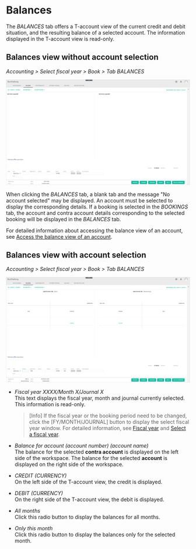 
# Balances

The *BALANCES* tab offers a T-account view of the current credit and debit situation, and the resulting balance of a selected account. The information displayed in the T-account view is read-only.


## Balances view without account selection

*Accounting > Select fiscal year > Book > Tab BALANCES*

![Balances - no account selected](/Assets/Screenshots/RetailSuiteAccounting/Book/Balances/BalancesNoAccount.png "[Balances - no account selected]")

When clicking the *BALANCES* tab, a blank tab and the message "No account selected" may be displayed. An account must be selected to display the corresponding details. If a booking is selected in the *BOOKINGS* tab, the account and contra account details corresponding to the selected booking will be displayed in the *BALANCES* tab.

For detailed information about accessing the balance view of an account, see [Access the balance view of an account](/RetailSuiteAccounting/Operation/02_ReviewAccount.md#access-the-balance-view-of-an-account).

## Balances view with account selection

*Accounting > Select fiscal year > Book > Tab BALANCES*

![Balances](/Assets/Screenshots/RetailSuiteAccounting/Book/Balances/Balances.png "[Balances]")


- *Fiscal year XXXX/Month X/Journal X*  
This text displays the fiscal year, month and journal currently selected. This information is read-only.

  > [Info] If the fiscal year or the booking period need to be changed, click the [FY/MONTH/JOURNAL] button to display the select fiscal year window. For detailed information, see [Fiscal year](00a_FiscalYear.md) and [Select a fiscal year](/RetailSuiteAccounting/Operation/01_SelectFiscalYear.md).

- *Balance for account (account number) (account name)*  
The balance for the selected **contra account** is displayed on the left side of the workspace. The balance for the selected **account** is displayed on the right side of the workspace.

- *CREDIT (CURRENCY)*  
On the left side of the T-account view, the credit is displayed.

- *DEBIT (CURRENCY)*  
On the right side of the T-account view, the debit is displayed.

- *All months*  
Click this radio button to display the balances for all months.

- *Only this month*  
Click this radio button to display the balances only for the selected month.
